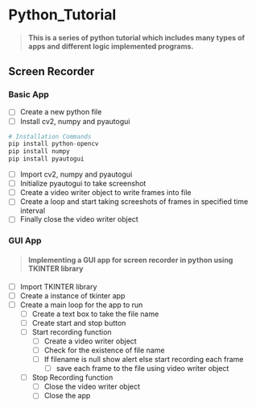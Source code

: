 # Python_Tutorial
> #### This is a series of python tutorial which includes many types of apps and different logic implemented programs.


## Screen Recorder
### Basic App
* [ ] Create a new python file
* [ ] Install cv2, numpy and pyautogui
```python
# Installation Commands
pip install python-opencv
pip install numpy
pip install pyautogui
 ```
* [ ] Import cv2, numpy and pyautogui
* [ ] Initialize pyautogui to take screenshot
* [ ] Create a video writer object to write frames into file
* [ ] Create a loop and start taking screeshots of frames in specified time interval
* [ ] Finally close the video writer object

### GUI App
> #### Implementing a GUI app for screen recorder in python using TKINTER library

* [ ] Import TKINTER library
* [ ] Create a instance of tkinter app
* [ ] Create a main loop for the app to run 
	* [ ] Create a text box to take the file name
	* [ ] Create start and stop button
	* [ ] Start recording function
		* [ ] Create a video writer object
		* [ ] Check for the existence of file name
		* [ ] If filename is null show alert else start recording each frame
			* [ ] save each frame to the file using video writer object
	* [ ] Stop Recording function
		* [ ] Close the video writer object
		* [ ] Close the app